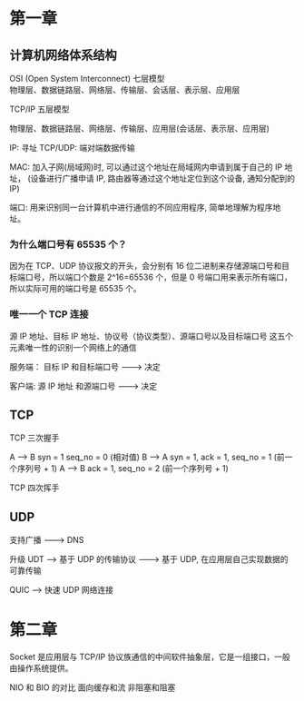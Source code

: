 
# 第一章

## 计算机网络体系结构
OSI (Open System Interconnect) 七层模型  
物理层、数据链路层、网络层、传输层、会话层、表示层、应用层

TCP/IP 五层模型

物理层、数据链路层、网络层、传输层、应用层(会话层、表示层、应用层)


IP: 寻址
TCP/UDP: 端对端数据传输

MAC: 加入子网(局域网)时, 可以通过这个地址在局域网内申请到属于自己的 IP 地址， (设备进行广播申请 IP, 路由器等通过这个地址定位到这个设备, 通知分配到的 IP)

端口: 用来识别同一台计算机中进行通信的不同应用程序, 简单地理解为程序地址。

### 为什么端口号有 65535 个？

因为在 TCP、UDP 协议报文的开头，会分别有 16 位二进制来存储源端口号和目标端口号，所以端口个数是 2^16=65536 个，但是 0 号端口用来表示所有端口，所以实际可用的端口号是 65535 个。


### 唯一一个 TCP 连接
源 IP 地址、目标 IP 地址、协议号（协议类型）、源端口号以及目标端口号  这五个元素唯一性的识别一个网络上的通信

服务端：
目标 IP 和目标端口号 ---> 决定

客户端:
源 IP 地址 和源端口号 ---> 决定

## TCP

TCP 三次握手

A --> B  syn = 1 seq_no = 0 (相对值)
B --> A  syn = 1, ack = 1, seq_no = 1 (前一个序列号 + 1)
A --> B  ack = 1, seq_no = 2 (前一个序列号 + 1)

TCP 四次挥手

## UDP

支持广播 ---> DNS 


升级 
UDT --> 基于 UDP 的传输协议 ---> 基于 UDP, 在应用层自己实现数据的可靠传输

QUIC --> 快速 UDP 网络连接


# 第二章

Socket 是应用层与 TCP/IP 协议族通信的中间软件抽象层，它是一组接口，一般由操作系统提供。

NIO 和 BIO 的对比
面向缓存和流
非阻塞和阻塞

